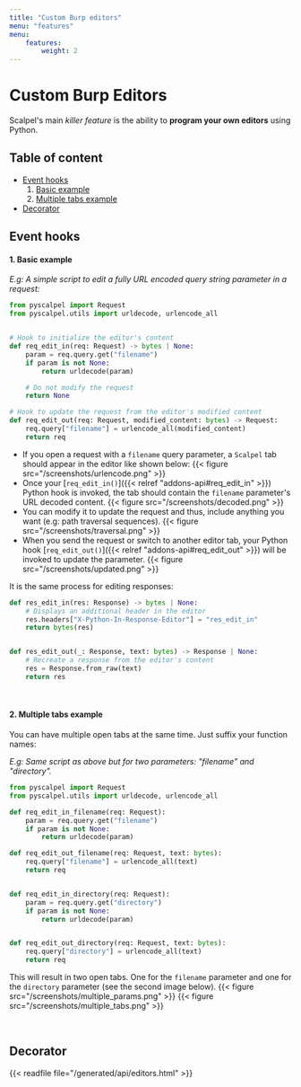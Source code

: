 ```yaml
---
title: "Custom Burp editors"
menu: "features"
menu:
    features:
        weight: 2
---
```


# Custom Burp Editors

Scalpel's main _killer feature_ is the ability to **program your own editors** using Python.

## Table of content

-   [Event hooks](#event-hooks)
    1. [Basic example](#1-basic-example)
    2. [Multiple tabs example](#2-multiple-tabs-example)
-   [Decorator](#decorator)

## Event hooks

#### 1. Basic example

_E.g: A simple script to edit a fully URL encoded query string parameter in a request:_

```python
from pyscalpel import Request
from pyscalpel.utils import urldecode, urlencode_all


# Hook to initialize the editor's content
def req_edit_in(req: Request) -> bytes | None:
    param = req.query.get("filename")
    if param is not None:
        return urldecode(param)

    # Do not modify the request
    return None

# Hook to update the request from the editor's modified content
def req_edit_out(req: Request, modified_content: bytes) -> Request:
    req.query["filename"] = urlencode_all(modified_content)
    return req
```

-   If you open a request with a `filename` query parameter, a `Scalpel` tab should appear in the editor like shown below: {{< figure src="/screenshots/urlencode.png" >}}
-   Once your [`req_edit_in()`]({{< relref "addons-api#req_edit_in" >}}) Python hook is invoked, the tab should contain the `filename` parameter's URL decoded content. {{< figure src="/screenshots/decoded.png" >}}
-   You can modify it to update the request and thus, include anything you want (e.g: path traversal sequences). {{< figure src="/screenshots/traversal.png" >}}
-   When you send the request or switch to another editor tab, your Python hook [`req_edit_out()`]({{< relref "addons-api#req_edit_out" >}}) will be invoked to update the parameter. {{< figure src="/screenshots/updated.png" >}}


It is the same process for editing responses:
```py
def res_edit_in(res: Response) -> bytes | None:
    # Displays an additional header in the editor
    res.headers["X-Python-In-Response-Editor"] = "res_edit_in"
    return bytes(res)


def res_edit_out(_: Response, text: bytes) -> Response | None:
    # Recreate a response from the editor's content
    res = Response.from_raw(text)
    return res
```

<br>

#### 2. Multiple tabs example

You can have multiple open tabs at the same time. Just suffix your function names:

_E.g: Same script as above but for two parameters: "filename" and "directory"._

```python
from pyscalpel import Request
from pyscalpel.utils import urldecode, urlencode_all

def req_edit_in_filename(req: Request):
    param = req.query.get("filename")
    if param is not None:
        return urldecode(param)

def req_edit_out_filename(req: Request, text: bytes):
    req.query["filename"] = urlencode_all(text)
    return req


def req_edit_in_directory(req: Request):
    param = req.query.get("directory")
    if param is not None:
        return urldecode(param)


def req_edit_out_directory(req: Request, text: bytes):
    req.query["directory"] = urlencode_all(text)
    return req
```

This will result in two open tabs. One for the `filename` parameter and one for the `directory` parameter (see the second image below).
{{< figure src="/screenshots/multiple_params.png" >}}
{{< figure src="/screenshots/multiple_tabs.png" >}}

<br>

## Decorator

{{< readfile file="/generated/api/editors.html" >}}
